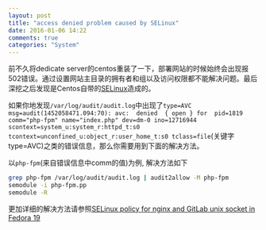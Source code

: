 ```yaml
---
layout: post
title: "access denied problem caused by SELinux"
date: 2016-01-06 14:22
comments: true
categories: "System"
---
```


前不久将dedicate server的centos重装了一下，部署网站的时候始终会出现报502错误。通过设置网站主目录的拥有者和组以及访问权限都不能解决问题。最后深挖之后发现是Centos自带的[SELinux](https://wiki.centos.org/HowTos/SELinux)造成的。

如果你地发现`/var/log/audit/audit.log`中出现了`type=AVC msg=audit(1452058471.094:70): avc:  denied  { open } for  pid=1819 comm="php-fpm" name="index.php" dev=dm-0 ino=12716944 scontext=system_u:system_r:httpd_t:s0 tcontext=unconfined_u:object_r:user_home_t:s0 tclass=file`(关键字type=AVC)之类的错误信息，那么你需要用到下面的解决方法。

以`php-fpm`(来自错误信息中comm的值)为例, 解决方法如下
``` bash
grep php-fpm /var/log/audit/audit.log | audit2allow -M php-fpm
semodule -i php-fpm.pp
semodule -R
```
更加详细的解决方法请参照[SELinux policy for nginx and GitLab unix socket in Fedora 19](http://axilleas.me/en/blog/2013/selinux-policy-for-nginx-and-gitlab-unix-socket-in-fedora-19/)
